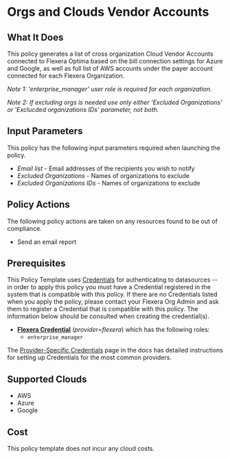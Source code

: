 # Orgs and Clouds Vendor Accounts

## What It Does

This policy generates a list of cross organization Cloud Vendor Accounts connected to Flexera Optima based on
the bill connection settings for Azure and Google, as well as full list of AWS accounts under the payer account connected for each Flexera Organization.

_Note 1: 'enterprise_manager' user role is required for each organization._

_Note 2: If excluding orgs is needed use only either 'Excluded Organizations' or 'Exclucded organizations IDs' parameter, not both._

## Input Parameters

This policy has the following input parameters required when launching the policy.

- *Email list* - Email addresses of the recipients you wish to notify
- *Excluded Organizations* - Names of organizations to exclude
- *Excluded Organizations IDs* - Names of organizations to exclude

## Policy Actions

The following policy actions are taken on any resources found to be out of compliance.

- Send an email report

## Prerequisites

This Policy Template uses [Credentials](https://docs.flexera.com/flexera/EN/Automation/ManagingCredentialsExternal.htm) for authenticating to datasources -- in order to apply this policy you must have a Credential registered in the system that is compatible with this policy. If there are no Credentials listed when you apply the policy, please contact your Flexera Org Admin and ask them to register a Credential that is compatible with this policy. The information below should be consulted when creating the credential(s).

- [**Flexera Credential**](https://docs.flexera.com/flexera/EN/Automation/ProviderCredentials.htm) (*provider=flexera*) which has the following roles:
  - `enterprise_manager`

The [Provider-Specific Credentials](https://docs.flexera.com/flexera/EN/Automation/ProviderCredentials.htm) page in the docs has detailed instructions for setting up Credentials for the most common providers.

## Supported Clouds

- AWS
- Azure
- Google

## Cost

This policy template does not incur any cloud costs.
